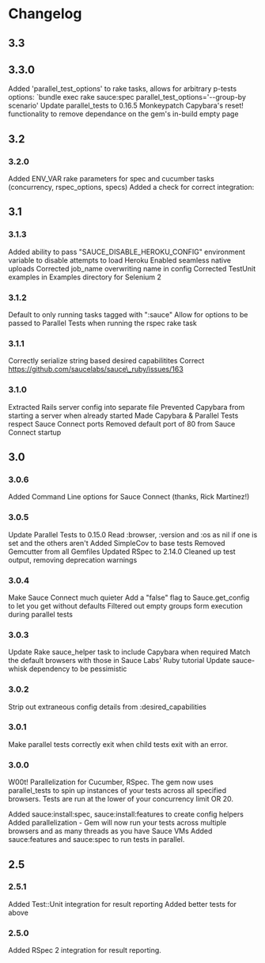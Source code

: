 # Changelog
## 3.3
## 3.3.0
Added 'parallel\_test\_options' to rake tasks, allows for arbitrary p-tests options:
`bundle exec rake sauce:spec parallel_test_options='--group-by scenario'
Update parallel_tests to 0.16.5
Monkeypatch Capybara's reset! functionality to remove dependance on the gem's in-build empty page

## 3.2
### 3.2.0
Added ENV_VAR rake parameters for spec and cucumber tasks (concurrency, rspec_options, specs)
Added a check for correct integration:

## 3.1
### 3.1.3
Added ability to pass "SAUCE\_DISABLE\_HEROKU\_CONFIG" environment variable to disable attempts to load Heroku
Enabled seamless native uploads
Corrected job\_name overwriting name in config
Corrected TestUnit examples in Examples directory for Selenium 2

### 3.1.2
Default to only running tasks tagged with ":sauce"
Allow for options to be passed to Parallel Tests when running the rspec rake task

### 3.1.1
Correctly serialize string based desired capabilitites
Correct https://github.com/saucelabs/sauce\_ruby/issues/163

### 3.1.0
Extracted Rails server config into separate file
Prevented Capybara from starting a server when already started
Made Capybara & Parallel Tests respect Sauce Connect ports
Removed default port of 80 from Sauce Connect startup

## 3.0
### 3.0.6
Added Command Line options for Sauce Connect (thanks, Rick Martínez!)

### 3.0.5
Update Parallel Tests to 0.15.0
Read :browser, :version and :os as nil if one is set and the others aren't
Added SimpleCov to base tests
Removed Gemcutter from all Gemfiles
Updated RSpec to 2.14.0
Cleaned up test output, removing deprecation warnings

### 3.0.4
Make Sauce Connect much quieter
Add a "false" flag to Sauce.get\_config to let you get without defaults
Filtered out empty groups form execution during parallel tests

### 3.0.3
Update Rake sauce_helper task to include Capybara when required
Match the default browsers with those in Sauce Labs' Ruby tutorial
Update sauce-whisk dependency to be pessimistic

### 3.0.2
Strip out extraneous config details from :desired_capabilities

### 3.0.1
Make parallel tests correctly exit when child tests exit with an error.

### 3.0.0
W00t!  Parallelization for Cucumber, RSpec.  The gem now uses parallel_tests to spin up instances of your tests across all specified browsers.  Tests are run at the lower of your concurrency limit OR 20.

Added sauce:install:spec, sauce:install:features to create config helpers
Added parallelization - Gem will now run your tests across multiple browsers and as many threads as you have Sauce VMs
Added sauce:features and sauce:spec to run tests in parallel.

## 2.5
### 2.5.1
Added Test::Unit integration for result reporting
Added better tests for above

### 2.5.0
Added RSpec 2 integration for result reporting.
